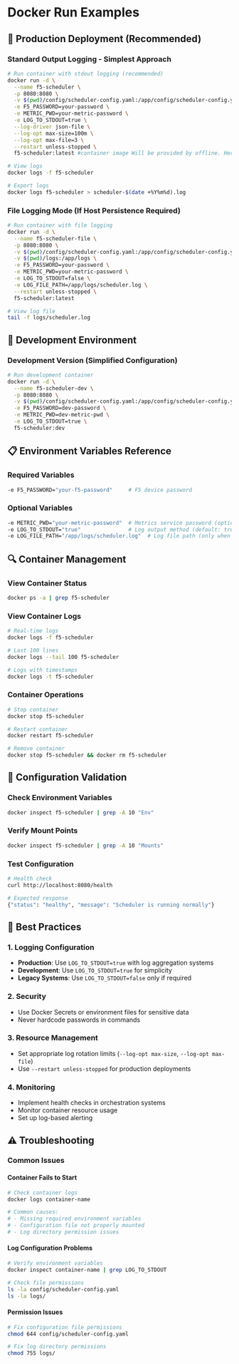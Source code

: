 # Docker Run Examples

## 🚀 Production Deployment (Recommended)

### Standard Output Logging - Simplest Approach
```bash
# Run container with stdout logging (recommended)
docker run -d \
  --name f5-scheduler \
  -p 8080:8080 \
  -v $(pwd)/config/scheduler-config.yaml:/app/config/scheduler-config.yaml:ro \
  -e F5_PASSWORD=your-password \
  -e METRIC_PWD=your-metric-password \
  -e LOG_TO_STDOUT=true \
  --log-driver json-file \
  --log-opt max-size=100m \
  --log-opt max-file=3 \
  --restart unless-stopped \
  f5-scheduler:latest #container image Will be provided by offline. Here is just an example.

# View logs
docker logs -f f5-scheduler

# Export logs
docker logs f5-scheduler > scheduler-$(date +%Y%m%d).log
```

### File Logging Mode (If Host Persistence Required)
```bash
# Run container with file logging
docker run -d \
  --name f5-scheduler-file \
  -p 8080:8080 \
  -v $(pwd)/config/scheduler-config.yaml:/app/config/scheduler-config.yaml:ro \
  -v $(pwd)/logs:/app/logs \
  -e F5_PASSWORD=your-password \
  -e METRIC_PWD=your-metric-password \
  -e LOG_TO_STDOUT=false \
  -e LOG_FILE_PATH=/app/logs/scheduler.log \
  --restart unless-stopped \
  f5-scheduler:latest

# View log file
tail -f logs/scheduler.log
```

## 🔧 Development Environment

### Development Version (Simplified Configuration)
```bash
# Run development container
docker run -d \
  --name f5-scheduler-dev \
  -p 8080:8080 \
  -v $(pwd)/config/scheduler-config.yaml:/app/config/scheduler-config.yaml:ro \
  -e F5_PASSWORD=dev-password \
  -e METRIC_PWD=dev-metric-pwd \
  -e LOG_TO_STDOUT=true \
  f5-scheduler:dev
```

## 📋 Environment Variables Reference

### Required Variables
```bash
-e F5_PASSWORD="your-f5-password"     # F5 device password
```

### Optional Variables
```bash
-e METRIC_PWD="your-metric-password"  # Metrics service password (optional)
-e LOG_TO_STDOUT="true"               # Log output method (default: true)
-e LOG_FILE_PATH="/app/logs/scheduler.log"  # Log file path (only when LOG_TO_STDOUT=false)
```

## 🔍 Container Management

### View Container Status
```bash
docker ps -a | grep f5-scheduler
```

### View Container Logs
```bash
# Real-time logs
docker logs -f f5-scheduler

# Last 100 lines
docker logs --tail 100 f5-scheduler

# Logs with timestamps
docker logs -t f5-scheduler
```

### Container Operations
```bash
# Stop container
docker stop f5-scheduler

# Restart container
docker restart f5-scheduler

# Remove container
docker stop f5-scheduler && docker rm f5-scheduler
```

## 🔧 Configuration Validation

### Check Environment Variables
```bash
docker inspect f5-scheduler | grep -A 10 "Env"
```

### Verify Mount Points
```bash
docker inspect f5-scheduler | grep -A 10 "Mounts"
```

### Test Configuration
```bash
# Health check
curl http://localhost:8080/health

# Expected response
{"status": "healthy", "message": "Scheduler is running normally"}
```

## 🎯 Best Practices

### 1. Logging Configuration
- **Production**: Use `LOG_TO_STDOUT=true` with log aggregation systems
- **Development**: Use `LOG_TO_STDOUT=true` for simplicity
- **Legacy Systems**: Use `LOG_TO_STDOUT=false` only if required

### 2. Security
- Use Docker Secrets or environment files for sensitive data
- Never hardcode passwords in commands

### 3. Resource Management
- Set appropriate log rotation limits (`--log-opt max-size`, `--log-opt max-file`)
- Use `--restart unless-stopped` for production deployments

### 4. Monitoring
- Implement health checks in orchestration systems
- Monitor container resource usage
- Set up log-based alerting

## ⚠️ Troubleshooting

### Common Issues

#### Container Fails to Start
```bash
# Check container logs
docker logs container-name

# Common causes:
# - Missing required environment variables
# - Configuration file not properly mounted
# - Log directory permission issues
```

#### Log Configuration Problems
```bash
# Verify environment variables
docker inspect container-name | grep LOG_TO_STDOUT

# Check file permissions
ls -la config/scheduler-config.yaml
ls -la logs/
```

#### Permission Issues
```bash
# Fix configuration file permissions
chmod 644 config/scheduler-config.yaml

# Fix log directory permissions
chmod 755 logs/
```
